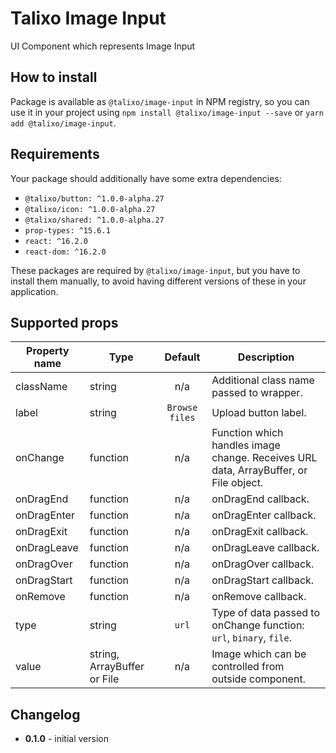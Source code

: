 # Talixo Image Input

UI Component which represents Image Input

## How to install

Package is available as `@talixo/image-input` in NPM registry, so you can use it in your project
using `npm install @talixo/image-input --save` or `yarn add @talixo/image-input`.

## Requirements

Your package should additionally have some extra dependencies:

- `@talixo/button: ^1.0.0-alpha.27`
- `@talixo/icon: ^1.0.0-alpha.27`
- `@talixo/shared: ^1.0.0-alpha.27`
- `prop-types: ^15.6.1`
- `react: ^16.2.0`
- `react-dom: ^16.2.0`

These packages are required by `@talixo/image-input`, but you have to install them manually,
to avoid having different versions of these in your application.

## Supported props

Property name | Type                        | Default         | Description                    
--------------|-----------------------------|:---------------:|------------------------------------------------
className     | string                      | n/a             | Additional class name passed to wrapper.
label         | string                      | `Browse files`  | Upload button label.
onChange      | function                    | n/a             | Function which handles image change. Receives URL data, ArrayBuffer, or File object.
onDragEnd     | function                    | n/a             | onDragEnd callback.
onDragEnter   | function                    | n/a             | onDragEnter callback.
onDragExit    | function                    | n/a             | onDragExit callback.
onDragLeave   | function                    | n/a             | onDragLeave callback.
onDragOver    | function                    | n/a             | onDragOver callback.
onDragStart   | function                    | n/a             | onDragStart callback.
onRemove      | function                    | n/a             | onRemove callback.
type          | string                      | `url`           | Type of data passed to onChange function: `url`, `binary`, `file`.
value         | string, ArrayBuffer or File | n/a             | Image which can be controlled from outside component.

## Changelog

- **0.1.0** - initial version

